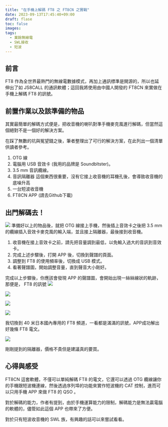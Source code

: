 ```yaml
---
title: "在手機上解碼 FT8 之 FT8CN 之實戰"
date: 2023-09-13T17:45:40+09:00
draft: flase
toc: false
images:
tags:
  - 業餘無線電
  - SWL接收
  - 短波
---
```

## 前言
FT8 作為全世界最熱門的無線電數據模式，再加上通訊標準是開源的，所以也延伸出了如 JS8CALL 的通訊軟體；這回我將使用由中國人開發的 FT8CN 來實做在手機上解碼 FT8 的訊號。
## 前置作業以及該準備的物品
其實最簡單的解碼方式便是，把收音機的喇叭對準手機麥克風進行解碼，但當然這個絕對不是一個好的解決方案。

在踩了無數的坑與冤望錢之後，筆者整理出了可行的解決方案，在此列出一個清單供讀者參考。
1. OTG 線
2. 電腦用 USB 音效卡 (我用的品牌是 Soundbltster)。
3. 3.5 mm 音訊纜線。
4. 音訊隔離器
這個東西很重要，沒有它接上收音機的耳機孔後，會導致收音機的底噪升高
5. 一台短波收音機
6. FT8CN APP (請去Github下載)
## 出門解碼去！
![](https://hackmd.io/_uploads/rJCm-gJkT.jpg)
準備好以上的物品後，就把 OTG 線接上手機，然後插上音效卡之後把 3.5 mm 的纜線插入音效卡麥克風的輸入端，並且接上隔離器，最後接到收音機。
1. 收音機在接上音效卡之前，請先把音量調到最低，以免輸入過大的音訊到音效卡。
2. 完成上述步驟後，打開 APP 後，切換到聲譜的頁面。
3. 調整到 FT8 的使用頻率後，切換成 USB 模式。
4. 看著聲譜圖，開始調整音量，直到聲音大小剛好。

完成以上步驟後，你應該會發現 APP 的聲譜圖，會開始出現一絲絲線狀的軌跡，那便是， FT8 的訊號
![](https://hackmd.io/_uploads/B1AXZxJJT.jpg)

![](https://hackmd.io/_uploads/BJR7be1ya.jpg)

![](https://hackmd.io/_uploads/SyR7blkka.jpg)

![](https://hackmd.io/_uploads/HyC7-gkJa.jpg)

我切換到 40 米日本國內專用的 FT8 頻道，一看都是滿滿的訊號，APP成功解出好幾條 FT8 電文。

![](https://hackmd.io/_uploads/ryCmWeyJ6.jpg)

剛剛提到的隔離器，價格不貴但是建議真的要買。
## 心得與感受
FT8CN 這套軟體，不僅可以單純解碼 FT8 的電文，它還可以透過 OTG 纜線讓你的手機跟短波機連線，然後透過序列埠的功能來實作短波機的 CAT 控制，進而可以只用手機 APP 來做 FT8 的 QSO 。

對於解碼的能力，作者有提到，由於手機運算能力的限制，解碼能力是無法贏電腦的軟體的，儘管如此這個 APP 也帶來了方便。

對於只有短波收音機的 SWL 族，有興趣的話可以來嘗試看看。

